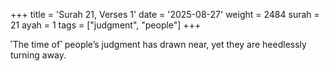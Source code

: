 +++
title = 'Surah 21, Verses 1'
date = '2025-08-27'
weight = 2484
surah = 21
ayah = 1
tags = ["judgment", "people"]
+++

˹The time of˺ people’s judgment has drawn near, yet they are heedlessly turning away.